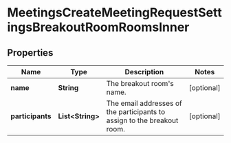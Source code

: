 

# MeetingsCreateMeetingRequestSettingsBreakoutRoomRoomsInner


## Properties

| Name | Type | Description | Notes |
|------------ | ------------- | ------------- | -------------|
|**name** | **String** | The breakout room&#39;s name. |  [optional] |
|**participants** | **List&lt;String&gt;** | The email addresses of the participants to assign to the breakout room. |  [optional] |



